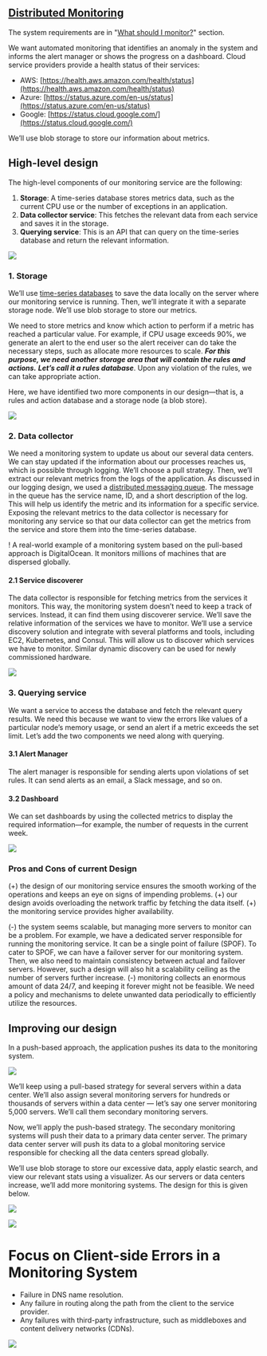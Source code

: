 ## [Distributed Monitoring](../1.%20Base/2.%20Components/Distributed%20Monitoring.md)

The system requirements are in "[What should I monitor?](../1.%20Base/2.%20Components/Distributed%20Monitoring.md)" section.

We want automated monitoring that identifies an anomaly in the system and informs the alert manager or shows the progress on a dashboard. Cloud service providers provide a health status of their services:
- AWS: [https://health.aws.amazon.com/health/status](https://health.aws.amazon.com/health/status)
- Azure: [https://status.azure.com/en-us/status](https://status.azure.com/en-us/status)
- Google: [https://status.cloud.google.com/](https://status.cloud.google.com/)

We’ll use blob storage to store our information about metrics.
## High-level design

The high-level components of our monitoring service are the following:
1. **Storage**: A time-series database stores metrics data, such as the current CPU use or the number of exceptions in an application.
2. **Data collector service**: This fetches the relevant data from each service and saves it in the storage.
3. **Querying service**: This is an API that can query on the time-series database and return the relevant information.

![](../../../_Attachments/Pasted%20image%2020240120145824.png)

### 1. Storage

We’ll use [time-series databases](../../3.%20Database/OLAP/Time%20Series%20Databases/Base.md) to save the data locally on the server where our monitoring service is running. Then, we’ll integrate it with a separate storage node. We’ll use blob storage to store our metrics.

We need to store metrics and know which action to perform if a metric has reached a particular value. For example, if CPU usage exceeds 90%, we generate an alert to the end user so the alert receiver can do take the necessary steps, such as allocate more resources to scale. ***For this purpose, we need another storage area that will contain the rules and actions.*** ***Let’s call it a rules database***. Upon any violation of the rules, we can take appropriate action.

Here, we have identified two more components in our design—that is, a rules and action database and a storage node (a blob store).

![](../../../_Attachments/Pasted%20image%2020240120150035.png)
### 2. Data collector

We need a monitoring system to update us about our several data centers. We can stay updated if the information about our processes reaches us, which is possible through logging. We’ll choose a pull strategy. Then, we’ll extract our relevant metrics from the logs of the application. As discussed in our logging design, we used a [distributed messaging queue](https://www.educative.io/collection/page/10370001/4941429335392256/4835612456124416#Using-distributed-messaging-queue). The message in the queue has the service name, ID, and a short description of the log. This will help us identify the metric and its information for a specific service. Exposing the relevant metrics to the data collector is necessary for monitoring any service so that our data collector can get the metrics from the service and store them into the time-series database.

! A real-world example of a monitoring system based on the pull-based approach is DigitalOcean. It monitors millions of machines that are dispersed globally.
#### 2.1 Service discoverer

The data collector is responsible for fetching metrics from the services it monitors. This way, the monitoring system doesn’t need to keep a track of services. Instead, it can find them using discoverer service. We’ll save the relative information of the services we have to monitor. We’ll use a service discovery solution and integrate with several platforms and tools, including EC2, Kubernetes, and Consul. This will allow us to discover which services we have to monitor. Similar dynamic discovery can be used for newly commissioned hardware.

![](../../../_Attachments/Pasted%20image%2020240120151012.png)

### 3. Querying service

We want a service to access the database and fetch the relevant query results. We need this because we want to view the errors like values of a particular node’s memory usage, or send an alert if a metric exceeds the set limit. Let’s add the two components we need along with querying.

#### 3.1 Alert Manager

The alert manager is responsible for sending alerts upon violations of set rules. It can send alerts as an email, a Slack message, and so on.

#### 3.2 Dashboard

We can set dashboards by using the collected metrics to display the required information—for example, the number of requests in the current week.

![](../../../_Attachments/Pasted%20image%2020240120151220.png)

### Pros and Cons of current Design

(+) the design of our monitoring service ensures the smooth working of the operations and keeps an eye on signs of impending problems.
(+) our design avoids overloading the network traffic by fetching the data itself.
(+) the monitoring service provides higher availability.

(-) the system seems scalable, but managing more servers to monitor can be a problem. For example, we have a dedicated server responsible for running the monitoring service. It can be a single point of failure (SPOF). To cater to SPOF, we can have a failover server for our monitoring system. Then, we also need to maintain consistency between actual and failover servers. However, such a design will also hit a scalability ceiling as the number of servers further increase.
(-) monitoring collects an enormous amount of data 24/7, and keeping it forever might not be feasible. We need a policy and mechanisms to delete unwanted data periodically to efficiently utilize the resources.

## Improving our design

In a push-based approach, the application pushes its data to the monitoring system.

![](../../../_Attachments/Pasted%20image%2020240120151456.png)

We’ll keep using a pull-based strategy for several servers within a data center. We’ll also assign several monitoring servers for hundreds or thousands of servers within a data center — let’s say one server monitoring 5,000 servers. We’ll call them secondary monitoring servers.

Now, we’ll apply the push-based strategy. The secondary monitoring systems will push their data to a primary data center server. The primary data center server will push its data to a global monitoring service responsible for checking all the data centers spread globally.

We’ll use blob storage to store our excessive data, apply elastic search, and view our relevant stats using a visualizer. As our servers or data centers increase, we’ll add more monitoring systems. The design for this is given below.

![](../../../_Attachments/Pasted%20image%2020240120151642.png)

![](../../../_Attachments/Pasted%20image%2020240120151653.png)

# Focus on Client-side Errors in a Monitoring System

- Failure in DNS name resolution.
- Any failure in routing along the path from the client to the service provider.
- Any failures with third-party infrastructure, such as middleboxes and content delivery networks (CDNs).

![](../../../_Attachments/Pasted%20image%2020240120152249.png)

